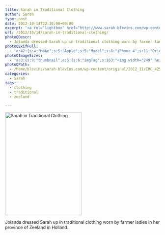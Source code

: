```yaml
---
title: Sarah in Traditional Clothing
author: Sarah
type: post
date: 2012-10-14T22:10:00+00:00
excerpt: '<a rel="lightbox" href="http://www.sarah-blevins.com/wp-content/main/2012_11/IMG_4253.jpg" title="Sarah in Traditional Clothing"><img width="249" height="334" alt="Sarah in Traditional Clothing" src="http://www.sarah-blevins.com/wp-content/thumbnail/2012_11/IMG_4253.jpg" class="photoQexcerpt photoQLinkImg" /></a>'
url: /2012/10/14/sarah-in-traditional-clothing/
photoQDescr:
  - Jolanda dressed Sarah up in traditional clothing worn by farmer ladies in her province of Zeeland in Holland.
photoQExifFull:
  - 'a:42:{s:4:"Make";s:5:"Apple";s:5:"Model";s:8:"iPhone 4";s:11:"Orientation";s:17:"1: Normal (0 deg)";s:11:"xResolution";s:2:"72";s:11:"yResolution";s:2:"72";s:14:"ResolutionUnit";s:4:"Inch";s:8:"Software";s:15:"QuickTime 7.7.1";s:8:"DateTime";s:19:"2012:10:15 11:05:07";s:12:"HostComputer";s:15:"Mac OS X 10.8.2";s:12:"ExposureTime";s:8:"1/50 sec";s:7:"FNumber";s:5:"f/2.8";s:15:"ExposureProgram";s:7:"Program";s:15:"ISOSpeedRatings";s:2:"80";s:11:"ExifVersion";s:11:"version 2.2";s:16:"DateTimeOriginal";s:19:"2012:10:14 15:10:00";s:17:"DateTimedigitized";s:19:"2012:10:14 15:10:00";s:17:"ShutterSpeedValue";s:8:"1/50 sec";s:13:"ApertureValue";s:5:"f/2.8";s:15:"BrightnessValue";s:15:"4.4344671201814";s:12:"MeteringMode";s:13:"Multi-Segment";s:5:"Flash";s:8:"No Flash";s:11:"FocalLength";s:7:"3.85 mm";s:15:"SubjectLocation";s:4:"1295";s:15:"FlashPixVersion";s:9:"version 1";s:10:"ColorSpace";s:4:"sRGB";s:14:"ExifImageWidth";s:11:"2592 pixels";s:15:"ExifImageHeight";s:11:"1936 pixels";s:13:"SensingMethod";s:35:"Unknown: One Chip Color Area Sensor";s:12:"ExposureMode";s:1:"0";s:12:"WhiteBalance";s:1:"0";s:16:"SceneCaptureMode";s:1:"0";s:20:"FocalLength35mmEquiv";s:0:"";s:7:"NumTags";s:1:"9";s:18:"Latitude Reference";s:1:"N";s:8:"Latitude";s:6:"51.502";s:19:"Longitude Reference";s:1:"E";s:9:"Longitude";s:15:"3.9133333333333";s:18:"Altitude Reference";s:15:"Above Sea Level";s:8:"Altitude";s:16:"4.2652705061082m";s:4:"Time";s:9:"59.6:9:13";s:17:"ImageDirectionRef";s:1:"T";s:14:"ImageDirection";s:15:"102.90344827586";}'
photoQImageSizes:
  - 'a:3:{s:9:"thumbnail";a:5:{s:6:"imgTag";s:163:"<img width="249" height="334" alt="Sarah in Traditional Clothing" src="http://www.sarah-blevins.com/wp-content/thumbnail/2012_11/IMG_4253.jpg" class="PhotoQImg" />";s:6:"imgUrl";s:70:"http://www.sarah-blevins.com/wp-content/thumbnail/2012_11/IMG_4253.jpg";s:7:"imgPath";s:73:"/home/blevins/sarah-blevins.com/wp-content/thumbnail/2012_11/IMG_4253.jpg";s:8:"imgWidth";s:3:"249";s:9:"imgHeight";s:3:"334";}s:4:"main";a:5:{s:6:"imgTag";s:158:"<img width="392" height="525" alt="Sarah in Traditional Clothing" src="http://www.sarah-blevins.com/wp-content/main/2012_11/IMG_4253.jpg" class="PhotoQImg" />";s:6:"imgUrl";s:65:"http://www.sarah-blevins.com/wp-content/main/2012_11/IMG_4253.jpg";s:7:"imgPath";s:68:"/home/blevins/sarah-blevins.com/wp-content/main/2012_11/IMG_4253.jpg";s:8:"imgWidth";s:3:"392";s:9:"imgHeight";s:3:"525";}s:8:"original";a:5:{s:6:"imgTag";s:164:"<img width="1936" height="2592" alt="Sarah in Traditional Clothing" src="http://www.sarah-blevins.com/wp-content/original/2012_11/IMG_4253.jpg" class="PhotoQImg" />";s:6:"imgUrl";s:69:"http://www.sarah-blevins.com/wp-content/original/2012_11/IMG_4253.jpg";s:7:"imgPath";s:72:"/home/blevins/sarah-blevins.com/wp-content/original/2012_11/IMG_4253.jpg";s:8:"imgWidth";s:4:"1936";s:9:"imgHeight";s:4:"2592";}}'
photoQPath:
  - /home/blevins/sarah-blevins.com/wp-content/original/2012_11/IMG_4253.jpg
categories:
  - Sarah
tags:
  - clothing
  - traditional
  - zeeland

---
```

<a rel="lightbox" href="http://www.sarah-blevins.com/wp-content/original/2012_11/IMG_4253.jpg" title="Sarah in Traditional Clothing"><img width="249" height="334" alt="Sarah in Traditional Clothing" src="http://www.sarah-blevins.com/wp-content/thumbnail/2012_11/IMG_4253.jpg" class="photoQcontent photoQLinkImg" /></a>

<div class="photoQDescr">
  Jolanda dressed Sarah up in traditional clothing worn by farmer ladies in her province of Zeeland in Holland.
</div>